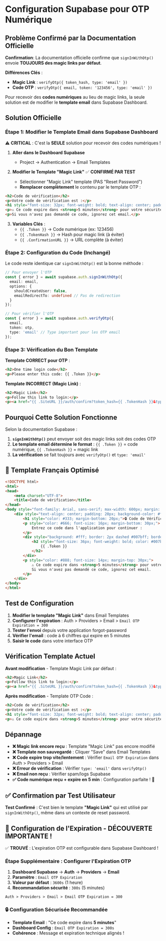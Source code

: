 # Configuration Supabase pour OTP Numérique

## Problème Confirmé par la Documentation Officielle

**Confirmation**: La documentation officielle confirme que `signInWithOtp()` envoie **TOUJOURS des magic links par défaut**.

**Différences Clés** :
- **Magic Link** : `verifyOtp({ token_hash, type: 'email' })` 
- **Code OTP** : `verifyOtp({ email, token: '123456', type: 'email' })`

Pour recevoir des **codes numériques** au lieu de magic links, la seule solution est de modifier le **template email** dans Supabase Dashboard.

## Solution Officielle

### Étape 1: Modifier le Template Email dans Supabase Dashboard

⚠️ **CRITICAL** : C'est la **SEULE** solution pour recevoir des codes numériques !

1. **Aller dans le Dashboard Supabase**
   - Project → Authentication → Email Templates

2. **Modifier le Template "Magic Link"** ✅ **CONFIRMÉ PAR TEST**
   - Sélectionner "Magic Link" template (PAS "Reset Password")
   - **Remplacer complètement** le contenu par le template OTP :

```html
<h2>Code de vérification</h2>
<p>Votre code de vérification est :</p>
<h1 style="font-size: 32px; font-weight: bold; text-align: center; padding: 20px; background: #f0f0f0; border-radius: 8px;">{{ .Token }}</h1>
<p>⚠️ Ce code expire dans <strong>5 minutes</strong> pour votre sécurité.</p>
<p>Si vous n'avez pas demandé ce code, ignorez cet email.</p>
```

3. **Variables Clés** :
   - `{{ .Token }}` → Code numérique (ex: 123456)
   - `{{ .TokenHash }}` → Hash pour magic link (à éviter)
   - `{{ .ConfirmationURL }}` → URL complète (à éviter)

### Étape 2: Configuration du Code (Inchangé)

Le code reste identique car `signInWithOtp()` est la bonne méthode :

```typescript
// Pour envoyer l'OTP
const { error } = await supabase.auth.signInWithOtp({
  email: email,
  options: {
    shouldCreateUser: false,
    emailRedirectTo: undefined // Pas de redirection
  }
});

// Pour vérifier l'OTP
const { error } = await supabase.auth.verifyOtp({
  email,
  token: otp,
  type: 'email' // Type important pour les OTP email
});
```

### Étape 3: Vérification du Bon Template

**Template CORRECT pour OTP** :
```html
<h2>One time login code</h2>
<p>Please enter this code: {{ .Token }}</p>
```

**Template INCORRECT (Magic Link)** :
```html
<h2>Magic Link</h2>
<p>Follow this link to login:</p>
<p><a href="{{ .SiteURL }}/auth/confirm?token_hash={{ .TokenHash }}&type=email">Log In</a></p>
```

## Pourquoi Cette Solution Fonctionne

Selon la documentation Supabase :
1. **`signInWithOtp()`** peut envoyer soit des magic links soit des codes OTP
2. **Le template email détermine le format** : `{{ .Token }}` = code numérique, `{{ .TokenHash }}` = magic link
3. **La vérification** se fait toujours avec `verifyOtp()` et `type: 'email'`

## 📝 Template Français Optimisé

```html
<!DOCTYPE html>
<html>
<head>
    <meta charset="UTF-8">
    <title>Code de vérification</title>
</head>
<body style="font-family: Arial, sans-serif; max-width: 600px; margin: 0 auto; padding: 20px;">
    <div style="text-align: center; padding: 20px; background-color: #f8f9fa; border-radius: 10px;">
        <h1 style="color: #333; margin-bottom: 20px;">🔒 Code de Vérification</h1>
        <p style="color: #666; font-size: 16px; margin-bottom: 30px;">
            Entrez ce code dans l'application pour continuer :
        </p>
        <div style="background: #fff; border: 2px dashed #007bff; border-radius: 8px; padding: 20px; margin: 20px 0;">
            <h2 style="font-size: 36px; font-weight: bold; color: #007bff; margin: 0; letter-spacing: 8px;">
                {{ .Token }}
            </h2>
        </div>
        <p style="color: #888; font-size: 14px; margin-top: 30px;">
            ⚠️ Ce code expire dans <strong>5 minutes</strong> pour votre sécurité<br>
            Si vous n'avez pas demandé ce code, ignorez cet email.
        </p>
    </div>
</body>
</html>
```

## Test de Configuration

1. **Modifier le template "Magic Link"** dans Email Templates
2. **Configurer l'expiration** : Auth > Providers > Email > `Email OTP Expiration = 300`
3. **Tester l'envoi** depuis votre application forgot-password
4. **Vérifier l'email** : code à 6 chiffres qui expire en 5 minutes
5. **Saisir le code** dans votre interface OTP

## Vérification Template Actuel

**Avant modification** - Template Magic Link par défaut :
```html
<h2>Magic Link</h2>
<p>Follow this link to login:</p>
<p><a href="{{ .SiteURL }}/auth/confirm?token_hash={{ .TokenHash }}&type=email">Log In</a></p>
```

**Après modification** - Template OTP Code :
```html
<h2>Code de vérification</h2>
<p>Votre code de vérification est :</p>
<h1 style="font-size: 32px; font-weight: bold; text-align: center; padding: 20px; background: #f0f0f0; border-radius: 8px;">{{ .Token }}</h1>
<p>⚠️ Ce code expire dans <strong>5 minutes</strong> pour votre sécurité.</p>
```

## Dépannage

- **❌ Magic link encore reçu** : Template "Magic Link" pas encore modifié
- **❌ Template non sauvegardé** : Cliquer "Save" dans Email Templates
- **❌ Code expire trop vite/lentement** : Vérifier `Email OTP Expiration` dans Auth > Providers > Email
- **❌ Erreur de vérification** : Vérifier `type: 'email'` dans `verifyOtp()`
- **❌ Email non reçu** : Vérifier spam/logs Supabase
- **✅ Code numérique reçu + expire en 5 min** : Configuration parfaite ! 🎯

## ✅ Confirmation par Test Utilisateur

**Test Confirmé** : C'est bien le template **"Magic Link"** qui est utilisé par `signInWithOtp()`, même dans un contexte de reset password.

## 🔧 Configuration de l'Expiration - DÉCOUVERTE IMPORTANTE !

✅ **TROUVÉ** : L'expiration OTP est configurable dans Supabase Dashboard !

### Étape Supplémentaire : Configurer l'Expiration OTP

1. **Dashboard Supabase** → **Auth** → **Providers** → **Email**
2. **Paramètre** : `Email OTP Expiration`
3. **Valeur par défaut** : `3600s` (1 heure)
4. **Recommandation sécurité** : `300s` (5 minutes)

```
Auth > Providers > Email > Email OTP Expiration = 300
```

### 🔒 Configuration Sécurisée Recommandée

- **Template Email** : "Ce code expire dans **5 minutes**"
- **Dashboard Config** : `Email OTP Expiration = 300s`
- **Cohérence** : Message et expiration technique alignés !